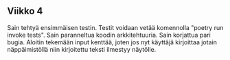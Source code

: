 ## Viikko 4

Sain tehtyä ensimmäisen testin. Testit voidaan vetää komennolla "poetry run invoke tests".
Sain paranneltua koodin arkkitehtuuria.
Sain korjattua pari bugia.
Aloitin tekemään input kenttää, joten jos nyt käyttäjä kirjoittaa jotain näppäimistöllä niin kirjoitettu teksti ilmestyy näytölle.
